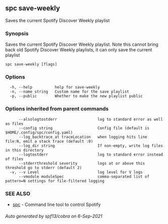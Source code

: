 ## spc save-weekly

Saves the current Spotify Discover Weekly playlist

### Synopsis

Saves the current Spotify Discover Weekly playlist.
Note this cannot bring back old Spotify Discover Weekly playlists, it can
only save the current playlist

```
spc save-weekly [flags]
```

### Options

```
  -h, --help          help for save-weekly
  -n, --name string   Custom name for the save playlist
  -p, --public        Whether to make the new playlist public
```

### Options inherited from parent commands

```
      --alsologtostderr                  log to standard error as well as files
      --config string                    Config file (default is $HOME/.config/spc/config.yaml)
      --log_backtrace_at traceLocation   when logging hits line file:N, emit a stack trace (default :0)
      --log_dir string                   If non-empty, write log files in this directory
      --logtostderr                      log to standard error instead of files
      --stderrthreshold severity         logs at or above this threshold go to stderr (default 2)
  -v, --v Level                          log level for V logs
      --vmodule moduleSpec               comma-separated list of pattern=N settings for file-filtered logging
```

### SEE ALSO

* [spc](spc.md)	 - Command line tool to control Spotify

###### Auto generated by spf13/cobra on 6-Sep-2021
